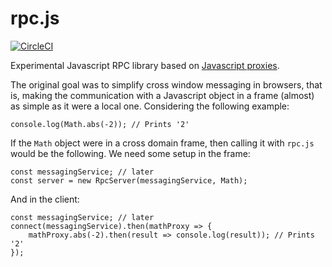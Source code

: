 # rpc.js
[![CircleCI](https://circleci.com/gh/Katona/rpc.js.svg?style=shield&circle-token=4fe7750d41525e10efd25cf28e42b5b07c8230f9)](https://circleci.com/gh/Katona/rpc.js)

Experimental Javascript RPC library based on [Javascript proxies](https://developer.mozilla.org/en-US/docs/Web/JavaScript/Reference/Global_Objects/Proxy).

The original goal was to simplify cross window messaging in browsers, that is, making the communication with a Javascript object in a frame (almost) as simple as it were a local one. Considering the following example:

```
console.log(Math.abs(-2)); // Prints '2'
```

If the `Math` object were in a cross domain frame, then calling it with `rpc.js` would be the following. We need some setup in the frame:

```
const messagingService; // later
const server = new RpcServer(messagingService, Math);
```

And in the client:
```
const messagingService; // later
connect(messagingService).then(mathProxy => {
    mathProxy.abs(-2).then(result => console.log(result)); // Prints '2'
});
```